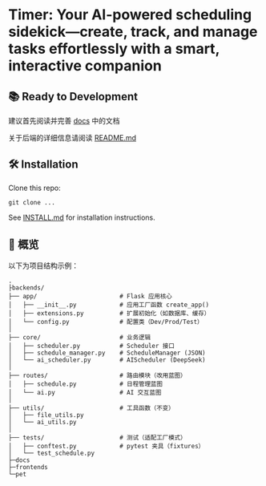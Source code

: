 # Timer: Your AI-powered scheduling sidekick—create, track, and manage tasks effortlessly with a smart, interactive companion

## 📚 Ready to Development

建议首先阅读并完善 [docs](/docs) 中的文档

关于后端的详细信息请阅读 [README.md](/backends/README.md)

## 🛠️ Installation

Clone this repo:

```
git clone ...
```

See [INSTALL.md](./INSTALL.md) for installation instructions.

## 📂 概览

以下为项目结构示例：

```
.
├backends/
├── app/                       # Flask 应用核心
│   ├── __init__.py            # 应用工厂函数 create_app()
│   ├── extensions.py          # 扩展初始化（如数据库、缓存）
│   └── config.py              # 配置类（Dev/Prod/Test）
│
├── core/                      # 业务逻辑
│   ├── scheduler.py           # Scheduler 接口
│   ├── schedule_manager.py    # ScheduleManager (JSON)
│   └── ai_scheduler.py        # AIScheduler (DeepSeek)
│
├── routes/                    # 路由模块（改用蓝图）
│   ├── schedule.py            # 日程管理蓝图
│   └── ai.py                  # AI 交互蓝图
│
├── utils/                     # 工具函数（不变）
│   ├── file_utils.py
│   └── ai_utils.py
│
├── tests/                     # 测试（适配工厂模式）
│   ├── conftest.py            # pytest 夹具（fixtures）
│   └── test_schedule.py
├─docs
├─frontends
└─pet
```
